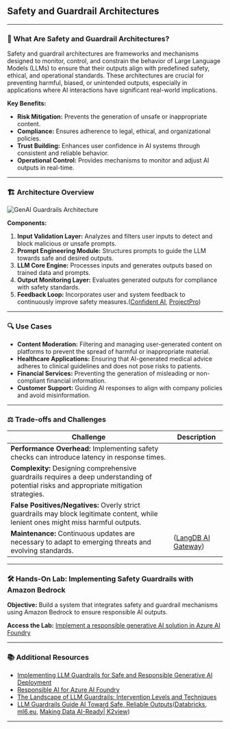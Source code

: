 ## Safety and Guardrail Architectures

---

### 🧠 What Are Safety and Guardrail Architectures?

Safety and guardrail architectures are frameworks and mechanisms designed to monitor, control, and constrain the behavior of Large Language Models (LLMs) to ensure that their outputs align with predefined safety, ethical, and operational standards. These architectures are crucial for preventing harmful, biased, or unintended outputs, especially in applications where AI interactions have significant real-world implications.

**Key Benefits:**

* **Risk Mitigation:** Prevents the generation of unsafe or inappropriate content.
* **Compliance:** Ensures adherence to legal, ethical, and organizational policies.
* **Trust Building:** Enhances user confidence in AI systems through consistent and reliable behavior.
* **Operational Control:** Provides mechanisms to monitor and adjust AI outputs in real-time.

---

### 🏗️ Architecture Overview

![GenAI Guardrails Architecture](https://www.miquido.com/wp-content/uploads/2024/09/Generative-AI-Guardrails-700x475.png.webp)

**Components:**

1. **Input Validation Layer:** Analyzes and filters user inputs to detect and block malicious or unsafe prompts.
2. **Prompt Engineering Module:** Structures prompts to guide the LLM towards safe and desired outputs.
3. **LLM Core Engine:** Processes inputs and generates outputs based on trained data and prompts.
4. **Output Monitoring Layer:** Evaluates generated outputs for compliance with safety standards.
5. **Feedback Loop:** Incorporates user and system feedback to continuously improve safety measures.([Confident AI][3], [ProjectPro][2])

---

### 🔍 Use Cases

* **Content Moderation:** Filtering and managing user-generated content on platforms to prevent the spread of harmful or inappropriate material.
* **Healthcare Applications:** Ensuring that AI-generated medical advice adheres to clinical guidelines and does not pose risks to patients.
* **Financial Services:** Preventing the generation of misleading or non-compliant financial information.
* **Customer Support:** Guiding AI responses to align with company policies and avoid misinformation.

---

### ⚖️ Trade-offs and Challenges

| Challenge                                                                                                                                  | Description              |
| ------------------------------------------------------------------------------------------------------------------------------------------ | ------------------------ |
| **Performance Overhead:** Implementing safety checks can introduce latency in response times.                                              |                          |
| **Complexity:** Designing comprehensive guardrails requires a deep understanding of potential risks and appropriate mitigation strategies. |                          |
| **False Positives/Negatives:** Overly strict guardrails may block legitimate content, while lenient ones might miss harmful outputs.       |                          |
| **Maintenance:** Continuous updates are necessary to adapt to emerging threats and evolving standards.                                     | ([LangDB AI Gateway][4]) |

---

### 🛠️ Hands-On Lab: Implementing Safety Guardrails with Amazon Bedrock

**Objective:** Build a system that integrates safety and guardrail mechanisms using Amazon Bedrock to ensure responsible AI outputs.

**Access the Lab:** [Implement a responsible generative AI solution in Azure AI Foundry](https://learn.microsoft.com/en-us/training/modules/responsible-ai-studio/?source=recommendations)

---

### 📚 Additional Resources

* [Implementing LLM Guardrails for Safe and Responsible Generative AI Deployment](https://www.databricks.com/blog/implementing-llm-guardrails-safe-and-responsible-generative-ai-deployment-databricks)
* [Responsible AI for Azure AI Foundry](https://learn.microsoft.com/en-us/azure/ai-foundry/responsible-use-of-ai-overview)
* [The Landscape of LLM Guardrails: Intervention Levels and Techniques](https://www.ml6.eu/blogpost/the-landscape-of-llm-guardrails-intervention-levels-and-techniques)
* [LLM Guardrails Guide AI Toward Safe, Reliable Outputs](https://www.k2view.com/blog/llm-guardrails/)([Databricks][7], [ml6.eu][8], [Making Data AI-Ready| K2view][9])

---


[1]: https://www.datacamp.com/blog/llm-guardrails?utm_source=chatgpt.com "Top 20 LLM Guardrails With Examples - DataCamp"
[2]: https://www.projectpro.io/article/llm-architecture/1014?utm_source=chatgpt.com "LLM Architecture Explained: Exploring the Heart of Automation"
[3]: https://www.confident-ai.com/blog/llm-guardrails-the-ultimate-guide-to-safeguard-llm-systems?utm_source=chatgpt.com "LLM Guardrails for Data Leakage, Prompt Injection, and More"
[4]: https://langdb.ai/guardrails/?utm_source=chatgpt.com "Enterprise LLM Guardrails - LangDB.ai"
[5]: https://www.wired.com/story/deepseeks-ai-jailbreak-prompt-injection-attacks?utm_source=chatgpt.com "DeepSeek's Safety Guardrails Failed Every Test Researchers Threw at Its AI Chatbot"
[6]: https://aws.amazon.com/blogs/machine-learning/build-safe-and-responsible-generative-ai-applications-with-guardrails/?utm_source=chatgpt.com "Build safe and responsible generative AI applications with guardrails"
[7]: https://www.databricks.com/blog/implementing-llm-guardrails-safe-and-responsible-generative-ai-deployment-databricks?utm_source=chatgpt.com "Implementing LLM Guardrails for Safe and Responsible Generative ..."
[8]: https://www.ml6.eu/blogpost/the-landscape-of-llm-guardrails-intervention-levels-and-techniques?utm_source=chatgpt.com "The landscape of LLM guardrails: intervention levels and techniques"
[9]: https://www.k2view.com/blog/llm-guardrails/?utm_source=chatgpt.com "LLM Guardrails Guide AI Toward Safe, Reliable Outputs - K2view"
